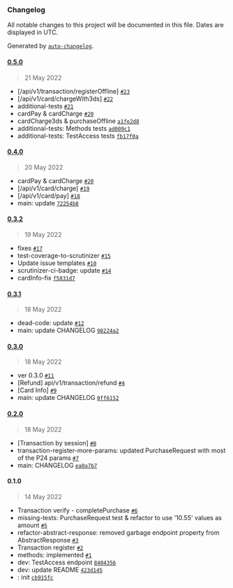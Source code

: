 ### Changelog

All notable changes to this project will be documented in this file. Dates are displayed in UTC.

Generated by [`auto-changelog`](https://github.com/CookPete/auto-changelog).

#### [0.5.0](https://github.com/mysiar/omnipay-przelewy24v1/compare/0.4.0...0.5.0)

> 21 May 2022

- [/api/v1/transaction/registerOffline] [`#23`](https://github.com/mysiar/omnipay-przelewy24v1/pull/23)
- [/api/v1/card/chargeWith3ds] [`#22`](https://github.com/mysiar/omnipay-przelewy24v1/pull/22)
- additional-tests [`#21`](https://github.com/mysiar/omnipay-przelewy24v1/pull/21)
- cardPay & cardCharge [`#20`](https://github.com/mysiar/omnipay-przelewy24v1/pull/20)
- cardCharge3ds & purchaseOffline [`a1fe2d8`](https://github.com/mysiar/omnipay-przelewy24v1/commit/a1fe2d8694077bc88a4c7aa4cb7f4e4ce626c519)
- additional-tests: Methods tests [`ad009c1`](https://github.com/mysiar/omnipay-przelewy24v1/commit/ad009c18ef068f67bd5df206fbe0b67151fe32df)
- additional-tests: TestAccess tests [`fb17f0a`](https://github.com/mysiar/omnipay-przelewy24v1/commit/fb17f0abba02b3620a9b3abc2a7ea9e8df944335)

#### [0.4.0](https://github.com/mysiar/omnipay-przelewy24v1/compare/0.3.2...0.4.0)

> 20 May 2022

- cardPay & cardCharge [`#20`](https://github.com/mysiar/omnipay-przelewy24v1/pull/20)
- [/api/v1/card/charge] [`#19`](https://github.com/mysiar/omnipay-przelewy24v1/pull/19)
- [/api/v1/card/pay] [`#18`](https://github.com/mysiar/omnipay-przelewy24v1/pull/18)
- main: update [`72254b8`](https://github.com/mysiar/omnipay-przelewy24v1/commit/72254b871811f6580550f0ab7a941ee3eaa32eb3)

#### [0.3.2](https://github.com/mysiar/omnipay-przelewy24v1/compare/0.3.1...0.3.2)

> 19 May 2022

- fixes [`#17`](https://github.com/mysiar/omnipay-przelewy24v1/pull/17)
- test-coverage-to-scrutinizer [`#15`](https://github.com/mysiar/omnipay-przelewy24v1/pull/15)
- Update issue templates [`#10`](https://github.com/mysiar/omnipay-przelewy24v1/pull/10)
- scrutinizer-ci-badge: update [`#14`](https://github.com/mysiar/omnipay-przelewy24v1/pull/14)
- cardInfo-fix [`f5831d7`](https://github.com/mysiar/omnipay-przelewy24v1/commit/f5831d7043543768c0ba06a5fa04787327eb3799)

#### [0.3.1](https://github.com/mysiar/omnipay-przelewy24v1/compare/0.3.0...0.3.1)

> 18 May 2022

- dead-code: update [`#12`](https://github.com/mysiar/omnipay-przelewy24v1/pull/12)
- main: update CHANGELOG [`98224a2`](https://github.com/mysiar/omnipay-przelewy24v1/commit/98224a2b768138e5f8306854143a242933a72427)

#### [0.3.0](https://github.com/mysiar/omnipay-przelewy24v1/compare/0.2.0...0.3.0)

> 18 May 2022

- ver 0.3.0 [`#11`](https://github.com/mysiar/omnipay-przelewy24v1/pull/11)
- [Refund] api/v1/transaction/refund [`#4`](https://github.com/mysiar/omnipay-przelewy24v1/pull/4)
- [Card Info] [`#9`](https://github.com/mysiar/omnipay-przelewy24v1/pull/9)
- main: update CHANGELOG [`0ff6152`](https://github.com/mysiar/omnipay-przelewy24v1/commit/0ff6152270c592d428f09ac878b36bfde73ee713)

#### [0.2.0](https://github.com/mysiar/omnipay-przelewy24v1/compare/0.1.0...0.2.0)

> 18 May 2022

- [Transaction by session] [`#8`](https://github.com/mysiar/omnipay-przelewy24v1/pull/8)
- transaction-register-more-params: updated PurchaseRequest with most of the P24 params [`#7`](https://github.com/mysiar/omnipay-przelewy24v1/pull/7)
- main: CHANGELOG [`ea0a7b7`](https://github.com/mysiar/omnipay-przelewy24v1/commit/ea0a7b7c1d7fbc00125ec529798b9b1ae34feb12)

#### 0.1.0

> 14 May 2022

- Transaction verify - completePurchase [`#6`](https://github.com/mysiar/omnipay-przelewy24v1/pull/6)
- missing-tests: PurchaseRequest test & refactor to use '10.55' values as amount [`#5`](https://github.com/mysiar/omnipay-przelewy24v1/pull/5)
- refactor-abstract-response: removed garbage endpoint property from AbstractResponse [`#3`](https://github.com/mysiar/omnipay-przelewy24v1/pull/3)
- Transaction register [`#2`](https://github.com/mysiar/omnipay-przelewy24v1/pull/2)
- methods: implemented [`#1`](https://github.com/mysiar/omnipay-przelewy24v1/pull/1)
- dev: TestAccess endpoint [`8404356`](https://github.com/mysiar/omnipay-przelewy24v1/commit/8404356e7a046be8adf15bb71b36d9c0740bde2b)
- dev: update README [`423d145`](https://github.com/mysiar/omnipay-przelewy24v1/commit/423d145ad29c6aad5d991ef7f385328d9a90f462)
- : init [`cb915fc`](https://github.com/mysiar/omnipay-przelewy24v1/commit/cb915fc2a23079ff1012d50b945bc1c70484de3d)
